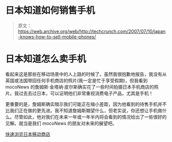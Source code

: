 # 日本知道如何销售手机

> 原文：<https://web.archive.org/web/http://techcrunch.com/2007/07/10/japan-knows-how-to-sell-mobile-phones/>

# 日本知道怎么卖手机

看起来这是那些在移动场景中的人上路的时候了。虽然我很抱歉地报告，我没有从英国或法国带回任何手机商店的照片(我一定是忙于享受假期)，但我看到 mocoNews 的詹姆斯·金塔纳·皮尔斯确实花了一些时间拍摄日本手机商店的照片。我过去去过日本，可以证明他们非常重视消费电子产品，尤其是手机！

更重要的是，詹姆斯确实暗示我们可能正在缩小差距，因为他看到的待售手机并不比我们正在做的更先进。我不知道詹姆斯期望什么，但老实说，你还想让手机做什么。尽管如此，他对我们在未来一年或一年半内将会看到的情况给出了一些很好的见解。就当是我们 mocoNews 的朋友对未来的展望吧。

[快速浏览日本移动商店](https://web.archive.org/web/20130628181056/http://www.moconews.net/entry/419-a-quick-peak-at-japanse-mobile-stores/)